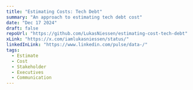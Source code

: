 ```yaml
---
title: "Estimating Costs: Tech Debt"
summary: "An approach to estimating tech debt cost"
date: "Dec 17 2024"
draft: false
repoUrl: "https://github.com/LukasNiessen/estimating-cost-tech-debt"
xLink: "https://x.com/iamlukasniessen/status/"
linkedInLink: "https://www.linkedin.com/pulse/data-/"
tags:
  - Estimate
  - Cost
  - Stakeholder
  - Executives
  - Communication
---
```

